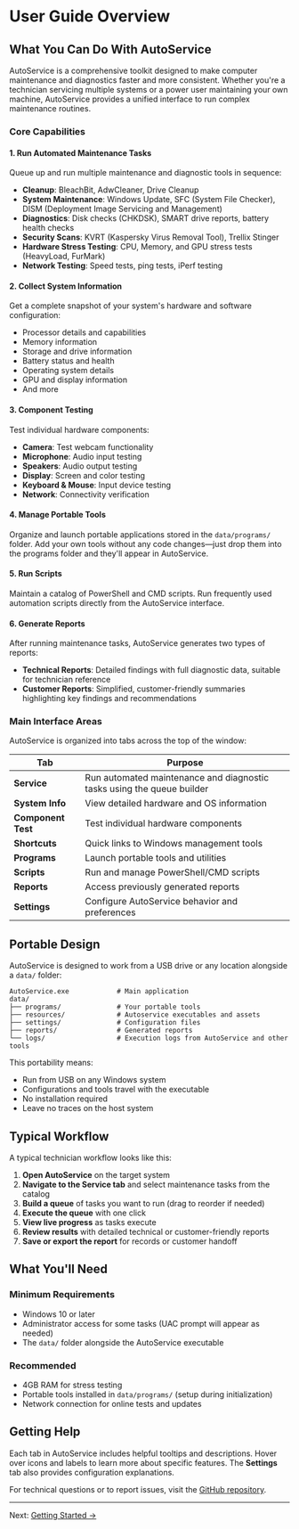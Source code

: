 # User Guide Overview

## What You Can Do With AutoService

AutoService is a comprehensive toolkit designed to make computer maintenance and diagnostics faster and more consistent. Whether you're a technician servicing multiple systems or a power user maintaining your own machine, AutoService provides a unified interface to run complex maintenance routines.

### Core Capabilities

#### 1. Run Automated Maintenance Tasks

Queue up and run multiple maintenance and diagnostic tools in sequence:

- **Cleanup**: BleachBit, AdwCleaner, Drive Cleanup
- **System Maintenance**: Windows Update, SFC (System File Checker), DISM (Deployment Image Servicing and Management)
- **Diagnostics**: Disk checks (CHKDSK), SMART drive reports, battery health checks
- **Security Scans**: KVRT (Kaspersky Virus Removal Tool), Trellix Stinger
- **Hardware Stress Testing**: CPU, Memory, and GPU stress tests (HeavyLoad, FurMark)
- **Network Testing**: Speed tests, ping tests, iPerf testing

#### 2. Collect System Information

Get a complete snapshot of your system's hardware and software configuration:

- Processor details and capabilities
- Memory information
- Storage and drive information
- Battery status and health
- Operating system details
- GPU and display information
- And more

#### 3. Component Testing

Test individual hardware components:

- **Camera**: Test webcam functionality
- **Microphone**: Audio input testing
- **Speakers**: Audio output testing
- **Display**: Screen and color testing
- **Keyboard & Mouse**: Input device testing
- **Network**: Connectivity verification

#### 4. Manage Portable Tools

Organize and launch portable applications stored in the `data/programs/` folder. Add your own tools without any code changes—just drop them into the programs folder and they'll appear in AutoService.

#### 5. Run Scripts

Maintain a catalog of PowerShell and CMD scripts. Run frequently used automation scripts directly from the AutoService interface.

#### 6. Generate Reports

After running maintenance tasks, AutoService generates two types of reports:

- **Technical Reports**: Detailed findings with full diagnostic data, suitable for technician reference
- **Customer Reports**: Simplified, customer-friendly summaries highlighting key findings and recommendations

### Main Interface Areas

AutoService is organized into tabs across the top of the window:

| Tab | Purpose |
|-----|---------|
| **Service** | Run automated maintenance and diagnostic tasks using the queue builder |
| **System Info** | View detailed hardware and OS information |
| **Component Test** | Test individual hardware components |
| **Shortcuts** | Quick links to Windows management tools |
| **Programs** | Launch portable tools and utilities |
| **Scripts** | Run and manage PowerShell/CMD scripts |
| **Reports** | Access previously generated reports |
| **Settings** | Configure AutoService behavior and preferences |

## Portable Design

AutoService is designed to work from a USB drive or any location alongside a `data/` folder:

```text
AutoService.exe            # Main application
data/
├── programs/              # Your portable tools
├── resources/             # Autoservice executables and assets
├── settings/              # Configuration files
├── reports/               # Generated reports
└── logs/                  # Execution logs from AutoService and other tools
```

This portability means:

- Run from USB on any Windows system
- Configurations and tools travel with the executable
- No installation required
- Leave no traces on the host system

## Typical Workflow

A typical technician workflow looks like this:

1. **Open AutoService** on the target system
2. **Navigate to the Service tab** and select maintenance tasks from the catalog
3. **Build a queue** of tasks you want to run (drag to reorder if needed)
4. **Execute the queue** with one click
5. **View live progress** as tasks execute
6. **Review results** with detailed technical or customer-friendly reports
7. **Save or export the report** for records or customer handoff

## What You'll Need

### Minimum Requirements

- Windows 10 or later
- Administrator access for some tasks (UAC prompt will appear as needed)
- The `data/` folder alongside the AutoService executable

### Recommended

- 4GB RAM for stress testing
- Portable tools installed in `data/programs/` (setup during initialization)
- Network connection for online tests and updates

## Getting Help

Each tab in AutoService includes helpful tooltips and descriptions. Hover over icons and labels to learn more about specific features. The **Settings** tab also provides configuration explanations.

For technical questions or to report issues, visit the [GitHub repository](https://github.com/SonnyTaylor/AutoService/issues).

---

Next: [Getting Started →](getting-started.md)
